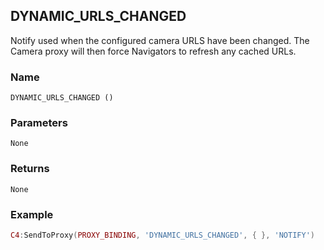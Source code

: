 
## DYNAMIC\_URLS\_CHANGED

Notify used when the configured camera URLS have been changed. The Camera proxy will then force Navigators to refresh any cached URLs.

### Name

`DYNAMIC_URLS_CHANGED ()`


### Parameters

`None`


### Returns

`None`


### Example

```lua
C4:SendToProxy(PROXY_BINDING, 'DYNAMIC_URLS_CHANGED', { }, 'NOTIFY')
```




